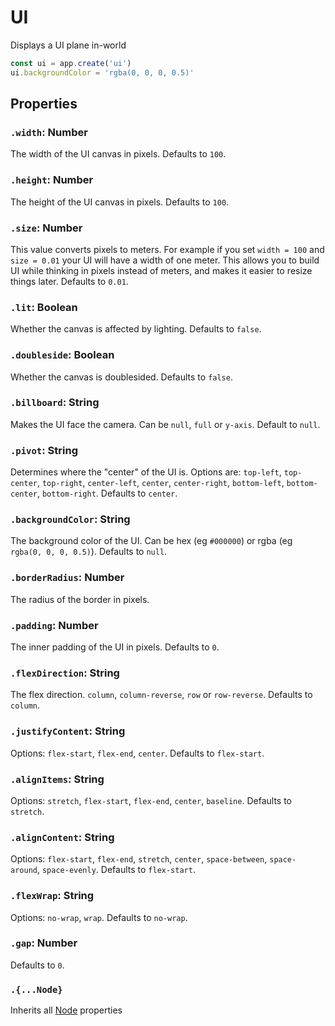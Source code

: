 # UI

Displays a UI plane in-world

```jsx
const ui = app.create('ui')
ui.backgroundColor = 'rgba(0, 0, 0, 0.5)'
```

## Properties

### `.width`: Number

The width of the UI canvas in pixels. Defaults to `100`.

### `.height`: Number

The height of the UI canvas in pixels. Defaults to `100`.

### `.size`: Number

This value converts pixels to meters. 
For example if you set `width = 100` and `size = 0.01` your UI will have a width of one meter.
This allows you to build UI while thinking in pixels instead of meters, and makes it easier to resize things later.
Defaults to `0.01`.

### `.lit`: Boolean

Whether the canvas is affected by lighting. Defaults to `false`.

### `.doubleside`: Boolean

Whether the canvas is doublesided. Defaults to `false`.

### `.billboard`: String

Makes the UI face the camera. Can be `null`, `full` or `y-axis`. Default to `null`.

### `.pivot`: String

Determines where the "center" of the UI is.
Options are: `top-left`, `top-center`, `top-right`, `center-left`, `center`, `center-right`, `bottom-left`, `bottom-center`, `bottom-right`.
Defaults to `center`.

### `.backgroundColor`: String

The background color of the UI. 
Can be hex (eg `#000000`) or rgba (eg `rgba(0, 0, 0, 0.5)`).
Defaults to `null`.

### `.borderRadius`: Number

The radius of the border in pixels.

### `.padding`: Number

The inner padding of the UI in pixels.
Defaults to `0`.

### `.flexDirection`: String

The flex direction. `column`, `column-reverse`, `row` or `row-reverse`.
Defaults to `column`.

### `.justifyContent`: String

Options: `flex-start`, `flex-end`, `center`.
Defaults to `flex-start`.

### `.alignItems`: String

Options: `stretch`, `flex-start`, `flex-end`, `center`, `baseline`.
Defaults to `stretch`.

### `.alignContent`: String

Options: `flex-start`, `flex-end`, `stretch`, `center`, `space-between`, `space-around`, `space-evenly`.
Defaults to `flex-start`.

### `.flexWrap`: String

Options: `no-wrap`, `wrap`.
Defaults to `no-wrap`.

### `.gap`: Number

Defaults to `0`.

### `.{...Node}`

Inherits all [Node](/docs/api/nodes/Node.md) properties

